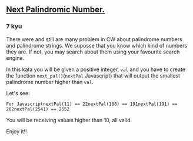 <h2><a href=https://www.codewars.com/kata/56a6ce697c05fb4667000029/train/javascript target="_blank">Next Palindromic Number.</a></h2><h3>7 kyu</h3><p>There were and still are many problem in CW about palindrome numbers and palindrome strings. We suposse that you know which kind of numbers they are. If not, you may search about them using your favourite search engine.</p><p>In this kata you will be given a positive integer, <code>val</code> and you have to create the function <code>next_pal()</code>(<code>nextPal</code> Javascript) that will output the smallest palindrome number higher than <code>val</code>.</p><p>Let's see:</p><pre style="display: none;"><code class="language-python"><span class="cm-variable">For</span> <span class="cm-variable">Python</span><span class="cm-variable">next_pal</span>(<span class="cm-number">11</span>) <span class="cm-operator">==</span> <span class="cm-number">22</span><span class="cm-variable">next_pal</span>(<span class="cm-number">188</span>) <span class="cm-operator">==</span> <span class="cm-number">191</span><span class="cm-variable">next_pal</span>(<span class="cm-number">191</span>) <span class="cm-operator">==</span> <span class="cm-number">202</span><span class="cm-variable">next_pal</span>(<span class="cm-number">2541</span>) <span class="cm-operator">==</span> <span class="cm-number">2552</span></code></pre><pre><code class="language-javascript"><span class="cm-variable">For</span> <span class="cm-variable">Javascript</span><span class="cm-variable">nextPal</span>(<span class="cm-number">11</span>) <span class="cm-operator">==</span> <span class="cm-number">22</span><span class="cm-variable">nextPal</span>(<span class="cm-number">188</span>) <span class="cm-operator">==</span> <span class="cm-number">191</span><span class="cm-variable">nextPal</span>(<span class="cm-number">191</span>) <span class="cm-operator">==</span> <span class="cm-number">202</span><span class="cm-variable">nextPal</span>(<span class="cm-number">2541</span>) <span class="cm-operator">==</span> <span class="cm-number">2552</span></code></pre><pre style="display: none;"><code class="language-csharp"><span class="cm-variable">For</span> <span class="cm-variable">C</span><span class="cm-variable">#</span><span class="cm-variable">Kata</span>.<span class="cm-variable">NextPal</span>(<span class="cm-number">11</span>) <span class="cm-operator">==</span> <span class="cm-number">22</span><span class="cm-variable">Kata</span>.<span class="cm-variable">NextPal</span>(<span class="cm-number">188</span>) <span class="cm-operator">==</span> <span class="cm-number">191</span><span class="cm-variable">Kata</span>.<span class="cm-variable">NextPal</span>(<span class="cm-number">191</span>) <span class="cm-operator">==</span> <span class="cm-number">202</span><span class="cm-variable">Kata</span>.<span class="cm-variable">NextPal</span>(<span class="cm-number">2541</span>) <span class="cm-operator">==</span> <span class="cm-number">2552</span></code></pre><pre style="display: none;"><code class="language-ruby"><span class="cm-tag">For</span> <span class="cm-tag">Ruby</span><span class="cm-variable">next_pal</span>(<span class="cm-number">11</span>) <span class="cm-operator">==</span> <span class="cm-number">22</span><span class="cm-variable">next_pal</span>(<span class="cm-number">188</span>) <span class="cm-operator">==</span> <span class="cm-number">191</span><span class="cm-variable">next_pal</span>(<span class="cm-number">191</span>) <span class="cm-operator">==</span> <span class="cm-number">202</span><span class="cm-variable">next_pal</span>(<span class="cm-number">2541</span>) <span class="cm-operator">==</span> <span class="cm-number">2552</span></code></pre><pre style="display: none;"><code class="language-coffeescript"><span class="cm-variable">For</span> <span class="cm-variable">CoffeeScript</span><span class="cm-variable">nextPal</span><span class="cm-punctuation">(</span><span class="cm-number">11</span><span class="cm-punctuation">)</span> <span class="cm-operator">==</span> <span class="cm-number">22</span><span class="cm-variable">nextPal</span><span class="cm-punctuation">(</span><span class="cm-number">188</span><span class="cm-punctuation">)</span> <span class="cm-operator">==</span> <span class="cm-number">191</span><span class="cm-variable">nextPal</span><span class="cm-punctuation">(</span><span class="cm-number">191</span><span class="cm-punctuation">)</span> <span class="cm-operator">==</span> <span class="cm-number">202</span><span class="cm-variable">nextPal</span><span class="cm-punctuation">(</span><span class="cm-number">2541</span><span class="cm-punctuation">)</span> <span class="cm-operator">==</span> <span class="cm-number">2552</span></code></pre><pre style="display: none;"><code class="language-haskell"><span class="cm-variable-2">For</span> <span class="cm-variable-2">Haskell</span><span class="cm-variable">nextPal</span> <span class="cm-number">11</span> <span class="cm-builtin">==</span> <span class="cm-number">22</span><span class="cm-variable">nextPal</span> <span class="cm-number">188</span> <span class="cm-builtin">==</span> <span class="cm-number">191</span><span class="cm-variable">nextPal</span> <span class="cm-number">191</span> <span class="cm-builtin">==</span> <span class="cm-number">202</span><span class="cm-variable">nextPal</span> <span class="cm-number">2541</span> <span class="cm-builtin">==</span> <span class="cm-number">2552</span></code></pre><pre style="display: none;"><code class="language-cpp"><span class="cm-variable">For</span> <span class="cm-variable">C</span><span class="cm-operator">++</span><span class="cm-variable">next_pal</span>(<span class="cm-number">11</span>) <span class="cm-operator">==</span> <span class="cm-number">22</span><span class="cm-variable">next_pal</span>(<span class="cm-number">188</span>) <span class="cm-operator">==</span> <span class="cm-number">191</span><span class="cm-variable">next_pal</span>(<span class="cm-number">191</span>) <span class="cm-operator">==</span> <span class="cm-number">202</span><span class="cm-variable">next_pal</span>(<span class="cm-number">2541</span>) <span class="cm-operator">==</span> <span class="cm-number">2552</span></code></pre><p>You will be receiving values higher than 10, all valid.</p><p>Enjoy it!!</p>